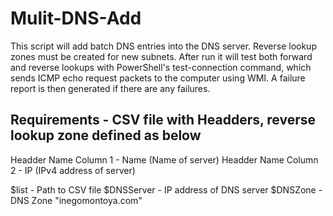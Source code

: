 # Mulit-DNS-Add
This script will add batch DNS entries into the DNS server.  Reverse lookup zones must be created for new subnets.  After run it will test both forward and reverse lookups with PowerShell's test-connection command, which sends ICMP echo request packets to the computer using WMI.  A failure report is then generated if there are any failures.

## Requirements - CSV file with Headders, reverse lookup zone defined as below
Headder Name Column 1 - Name (Name of server)
Headder Name Column 2 - IP  (IPv4 address of server)

$list - Path to CSV file
$DNSServer - IP address of DNS server
$DNSZone - DNS Zone "inegomontoya.com"  

